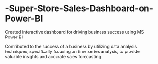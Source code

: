 # -Super-Store-Sales-Dashboard-on-Power-BI
Created interactive dashboard for driving business success using MS Power BI

Contributed to the success of a business by utilizing data analysis techniques, specifically focusing on time series analysis, to provide valuable insights and accurate sales forecasting
